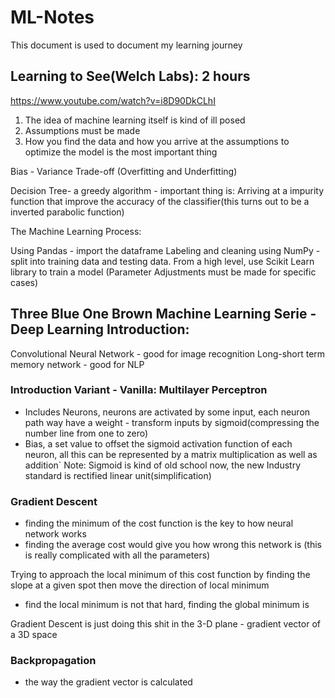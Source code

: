 # ML-Notes
This document is used to document my learning journey 

Learning to See(Welch Labs): 2 hours
-
https://www.youtube.com/watch?v=i8D90DkCLhI

1. The idea of machine learning itself is kind of ill posed
2. Assumptions must be made
3. How you find the data and how you arrive at the assumptions to optimize the model is the most important thing 

Bias - Variance Trade-off (Overfitting and Underfitting)

Decision Tree- a greedy algorithm - important thing is: Arriving at a impurity function that improve the accuracy of the classifier(this turns out to be a inverted parabolic function)

The Machine Learning Process: 

Using Pandas - import the dataframe
Labeling and cleaning using NumPy - split into training data and testing data.
From a high level, use Scikit Learn library to train a model (Parameter Adjustments must be made for specific cases)

Three Blue One Brown Machine Learning Serie - Deep Learning Introduction:
 - 
Convolutional Neural Network - good for image recognition 
Long-short term memory network - good for NLP

### Introduction Variant - Vanilla: Multilayer Perceptron
  - Includes 
    Neurons, neurons are activated by some input, each neuron path way have a weight - transform inputs by sigmoid(compressing the number line from one to zero)
  - Bias, a set value to offset the sigmoid activation function of each neuron, all this can be represented by a matrix multiplication as well as addition`
  Note: Sigmoid is kind of old school now, the new Industry standard is rectified linear unit(simplification)
  
### Gradient Descent
  
  - finding the minimum of the cost function is the key to how neural network works
  - finding the average cost would give you how wrong this network is (this is really complicated with all the parameters)
  
  Trying to approach the local minimum of this cost function by finding the slope at a given spot then move the direction of local minimum 
  - find the local minimum is not that hard, finding the global minimum is
  
  Gradient Descent is just doing this shit in the 3-D plane - gradient vector of a 3D space
  
### Backpropagation 

  - the way the gradient vector is calculated
  
   
  
  
  
   
  
  


